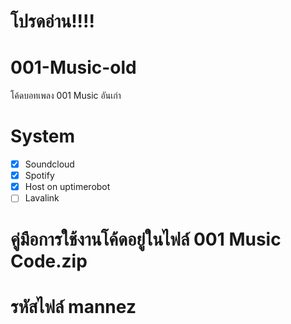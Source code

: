 # โปรดอ่าน!!!!
# 001-Music-old
โค้ดบอทเพลง 001 Music อันเก่า
# System
- [x] Soundcloud
- [x] Spotify
- [x] Host on uptimerobot
- [ ] Lavalink
# คู่มือการใช้งานโค้ดอยู่ในไฟล์ 001 Music Code.zip
# รหัสไฟล์ mannez
